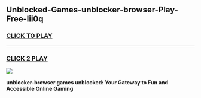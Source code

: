 
## Unblocked-Games-unblocker-browser-Play-Free-lii0q
<h3>
<a href="https://premium76.site?title=unblocker-browser&ref=12A">CLICK TO PLAY</a></h3>
<hr>

<h3>
<a href="https://premium76.site?title=unblocker-browser&ref=12A">CLICK 2 PLAY</a>
  
</h3>

<a href="https://premium76.site?title=unblocker-browser&ref=12A"><img src="https://clearcache.store/games.png"></a>


**unblocker-browser games unblocked: Your Gateway to Fun and Accessible Online Gaming**
